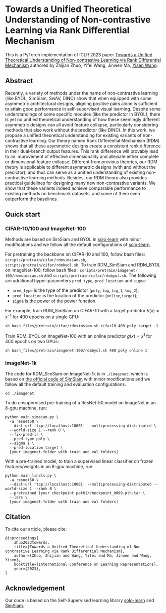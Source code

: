 
# Towards a Unified Theoretical Understanding of Non-contrastive Learning via Rank Differential Mechanism

This is a PyTorch implementation of ICLR 2023 paper [Towards a Unified Theoretical Understanding of Non-contrastive Learning via Rank Differential Mechanism](https://openreview.net/forum?id=cIbjyd2Vcy) authored by Zhijian Zhuo, Yifei Wang, Jinwen Ma, [Yisen Wang](https://yisenwang.github.io/).

## Abstract

Recently, a variety of methods under the name of non-contrastive learning (like BYOL, SimSiam, SwAV, DINO) show that when equipped with some asymmetric architectural designs, aligning positive pairs alone is sufficient to attain good performance in self-supervised visual learning. Despite some understandings of some specific modules (like the predictor in BYOL), there is yet no unified theoretical understanding of how these seemingly different asymmetric designs can all avoid feature collapse, particularly considering  methods that also work without the predictor (like DINO). In this work, we propose a unified theoretical understanding for existing variants of non-contrastive learning. Our theory named Rank Differential Mechanism (RDM) shows that all these asymmetric designs create a consistent rank difference in their dual-branch output features. This rank difference will provably lead to an improvement of effective dimensionality and alleviate either complete or dimensional feature collapse. Different from previous theories, our RDM theory is applicable to different asymmetric designs (with and without the predictor), and thus can serve as a unified understanding of existing non-contrastive learning methods. Besides, our RDM theory also provides practical guidelines for designing many new non-contrastive variants. We show that these variants indeed achieve comparable performance to existing methods on benchmark datasets, and some of them even outperform the baselines.

## Quick start

### CIFAR-10/100 and ImageNet-100
Methods are based on SimSiam and BYOL in [solo-learn](https://github.com/vturrisi/solo-learn) with minor modifications and we follow all the default configurations of [solo-learn](https://github.com/vturrisi/solo-learn). 

For pretraining the backbone on CIFAR-10 and 100, follow bash files: `scripts/pretrain/cifar/rdmsimsiam.sh`, `scripts/pretrain/cifar/rdmbyol.sh`.  To train RDM_SimSiam and RDM_BYOL on ImageNet-100, follow bash files : `scripts/pretrain/imagenet-100/rdmsimsiam.sh` and `scripts/pretrain/cifar/rdmbyol.sh`.  The following are additional hyper-parameters `pred_type`, `pred_location` and `sigma`: 

- `pred_type` is the type of the predictor (`poly`, `log`, `log_1`, `log_2`); 
- `pred_location` is the location of the predictor (`online`,`target`); 
- `sigma` is the power of the power function.

For example, train RDM_SimSiam on CIFAR-10 with a target predictor $h(x)=x^{-1}$ for 400 epochs on a single GPU:
```
sh bash_files/pretrain/cifar/rdmsimsiam.sh cifar10 400 poly target -1
```

Train RDM_BYOL on ImageNet-100 with an online predictor $g(x)=x^{1}$ for 400 epochs on two GPUs:
```
sh bash_files/pretrain/imagenet-100/rdmbyol.sh 400 poly online 1
```



### ImageNet-1k

The code for RDM_SimSiam on ImageNet-1k is in `./imagenet`, which
is based on [the official code of SimSiam](https://github.com/facebookresearch/simsiam) with minor modifications and we follow all the default training and evaluation configurations. 

```
cd ./imagenet
```

To do unsupervised pre-training of a ResNet-50 model on ImageNet in an 8-gpu machine, run:


```
python main_simsiam.py \
  -a resnet50 \
  --dist-url 'tcp://localhost:10001' --multiprocessing-distributed \
  --world-size 1 --rank 0 \
  --fix-pred-lr \
  --pred-type poly \
  --sigma 1 \
  --pred-location target \
  [your imagenet-folder with train and val folders]

```

With a pre-trained model, to train a supervised linear classifier on frozen features/weights in an 8-gpu machine, run:
```
python main_lincls.py \
  -a resnet50 \
  --dist-url 'tcp://localhost:10001' --multiprocessing-distributed --world-size 1 --rank 0 \
  --pretrained [your checkpoint path]/checkpoint_0099.pth.tar \
  --lars \
  [your imagenet-folder with train and val folders]
```

## Citation
To cite our article, please cite:
```
@inproceedings{
    zhuo2023towards,
    title={Towards a Unified Theoretical Understanding of Non-contrastive Learning via Rank Differential Mechanism},
    author={Zhuo, Zhijian and Wang, Yifei and Ma, Jinwen and Wang, Yisen},
    booktitle={International Conference on Learning Representations},
    year={2023},
}
```

## Acknowledgement
Our code is based on the Self-Supervised learning library [solo-learn](https://github.com/vturrisi/solo-learn) and [SimSiam](https://github.com/facebookresearch/simsiam).
